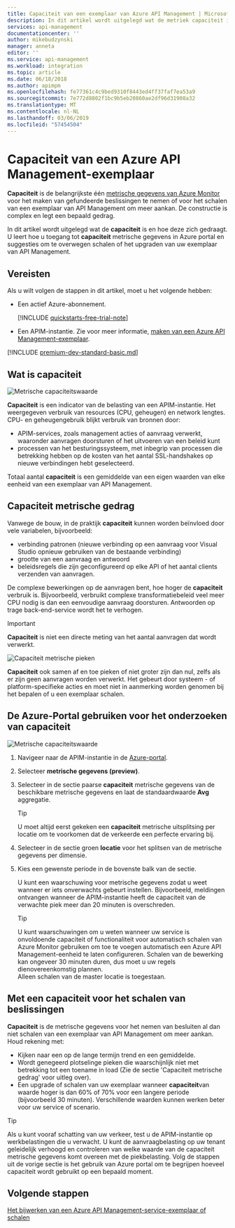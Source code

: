 ```yaml
---
title: Capaciteit van een exemplaar van Azure API Management | Microsoft Docs
description: In dit artikel wordt uitgelegd wat de metriek capaciteit is en hoe u weloverwogen beslissingen te nemen of voor het schalen van een Azure API Management-exemplaar.
services: api-management
documentationcenter: ''
author: mikebudzynski
manager: anneta
editor: ''
ms.service: api-management
ms.workload: integration
ms.topic: article
ms.date: 06/18/2018
ms.author: apimpm
ms.openlocfilehash: fe77361c4c9bed9310f8443ed4ff37faf7ea53a9
ms.sourcegitcommit: 7e772d8802f1bc9b5eb20860ae2df96d31908a32
ms.translationtype: MT
ms.contentlocale: nl-NL
ms.lasthandoff: 03/06/2019
ms.locfileid: "57454504"
---
```

# <a name="capacity-of-an-azure-api-management-instance"></a>Capaciteit van een Azure API Management-exemplaar

**Capaciteit** is de belangrijkste één [metrische gegevens van Azure Monitor](api-management-howto-use-azure-monitor.md#view-metrics-of-your-apis) voor het maken van gefundeerde beslissingen te nemen of voor het schalen van een exemplaar van API Management om meer aankan. De constructie is complex en legt een bepaald gedrag.

In dit artikel wordt uitgelegd wat de **capaciteit** is en hoe deze zich gedraagt. U leert hoe u toegang tot **capaciteit** metrische gegevens in Azure portal en suggesties om te overwegen schalen of het upgraden van uw exemplaar van API Management.

## <a name="prerequisites"></a>Vereisten

Als u wilt volgen de stappen in dit artikel, moet u het volgende hebben:

+ Een actief Azure-abonnement.

    [!INCLUDE [quickstarts-free-trial-note](../../includes/quickstarts-free-trial-note.md)]

+ Een APIM-instantie. Zie voor meer informatie, [maken van een Azure API Management-exemplaar](get-started-create-service-instance.md).

[!INCLUDE [premium-dev-standard-basic.md](../../includes/api-management-availability-premium-dev-standard-basic.md)]

## <a name="what-is-capacity"></a>Wat is capaciteit

![Metrische capaciteitswaarde](./media/api-management-capacity/capacity-ingredients.png)

**Capaciteit** is een indicator van de belasting van een APIM-instantie. Het weergegeven verbruik van resources (CPU, geheugen) en network lengtes. CPU- en geheugengebruik blijkt verbruik van bronnen door:

+ APIM-services, zoals management acties of aanvraag verwerkt, waaronder aanvragen doorsturen of het uitvoeren van een beleid kunt
+ processen van het besturingssysteem, met inbegrip van processen die betrekking hebben op de kosten van het aantal SSL-handshakes op nieuwe verbindingen hebt geselecteerd.

Totaal aantal **capaciteit** is een gemiddelde van een eigen waarden van elke eenheid van een exemplaar van API Management.

## <a name="capacity-metric-behavior"></a>Capaciteit metrische gedrag

Vanwege de bouw, in de praktijk **capaciteit** kunnen worden beïnvloed door vele variabelen, bijvoorbeeld:

+ verbinding patronen (nieuwe verbinding op een aanvraag voor Visual Studio opnieuw gebruiken van de bestaande verbinding)
+ grootte van een aanvraag en antwoord
+ beleidsregels die zijn geconfigureerd op elke API of het aantal clients verzenden van aanvragen.

De complexe bewerkingen op de aanvragen bent, hoe hoger de **capaciteit** verbruik is. Bijvoorbeeld, verbruikt complexe transformatiebeleid veel meer CPU nodig is dan een eenvoudige aanvraag doorsturen. Antwoorden op trage back-end-service wordt het te verhogen.

> [!IMPORTANT]
> **Capaciteit** is niet een directe meting van het aantal aanvragen dat wordt verwerkt.

![Capaciteit metrische pieken](./media/api-management-capacity/capacity-spikes.png)

**Capaciteit** ook samen af en toe pieken of niet groter zijn dan nul, zelfs als er zijn geen aanvragen worden verwerkt. Het gebeurt door systeem - of platform-specifieke acties en moet niet in aanmerking worden genomen bij het bepalen of u een exemplaar schalen.
  
## <a name="use-the-azure-portal-to-examine-capacity"></a>De Azure-Portal gebruiken voor het onderzoeken van capaciteit
  
![Metrische capaciteitswaarde](./media/api-management-capacity/capacity-metric.png)  

1. Navigeer naar de APIM-instantie in de [Azure-portal](https://portal.azure.com/).
2. Selecteer **metrische gegevens (preview)**.
3. Selecteer in de sectie paarse **capaciteit** metrische gegevens van de beschikbare metrische gegevens en laat de standaardwaarde **Avg** aggregatie.

    > [!TIP]
    > U moet altijd eerst gekeken een **capaciteit** metrische uitsplitsing per locatie om te voorkomen dat de verkeerde een perfecte ervaring bij.

4. Selecteer in de sectie groen **locatie** voor het splitsen van de metrische gegevens per dimensie.
5. Kies een gewenste periode in de bovenste balk van de sectie.

    U kunt een waarschuwing voor metrische gegevens zodat u weet wanneer er iets onverwachts gebeurt instellen. Bijvoorbeeld, meldingen ontvangen wanneer de APIM-instantie heeft de capaciteit van de verwachte piek meer dan 20 minuten is overschreden.

    >[!TIP]
    > U kunt waarschuwingen om u weten wanneer uw service is onvoldoende capaciteit of functionaliteit voor automatisch schalen van Azure Monitor gebruiken om toe te voegen automatisch een Azure API Management-eenheid te laten configureren. Schalen van de bewerking kan ongeveer 30 minuten duren, dus moet u uw regels dienovereenkomstig plannen.  
    > Alleen schalen van de master locatie is toegestaan.

## <a name="use-capacity-for-scaling-decisions"></a>Met een capaciteit voor het schalen van beslissingen

**Capaciteit** is de metrische gegevens voor het nemen van besluiten al dan niet schalen van een exemplaar van API Management om meer aankan. Houd rekening met:

+ Kijken naar een op de lange termijn trend en een gemiddelde.
+ Wordt genegeerd plotselinge pieken die waarschijnlijk niet met betrekking tot een toename in load (Zie de sectie 'Capaciteit metrische gedrag' voor uitleg over).
+ Een upgrade of schalen van uw exemplaar wanneer **capaciteit**van waarde hoger is dan 60% of 70% voor een langere periode (bijvoorbeeld 30 minuten). Verschillende waarden kunnen werken beter voor uw service of scenario.

>[!TIP]  
> Als u kunt vooraf schatting van uw verkeer, test u de APIM-instantie op werkbelastingen die u verwacht. U kunt de aanvraagbelasting op uw tenant geleidelijk verhoogd en controleren van welke waarde van de capaciteit metrische gegevens komt overeen met de piekbelasting. Volg de stappen uit de vorige sectie is het gebruik van Azure portal om te begrijpen hoeveel capaciteit wordt gebruikt op een bepaald moment.

## <a name="next-steps"></a>Volgende stappen

[Het bijwerken van een Azure API Management-service-exemplaar of schalen](upgrade-and-scale.md)